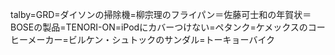 talby=GRD=ダイソンの掃除機=柳宗理のフライパン＝佐藤可士和の年賀状＝BOSEの製品=TENORI-ON=iPodにカバーつけない=ペタンク=ケメックスのコーヒーメーカー=ビルケン・シュトックのサンダル=トーキョーバイク

